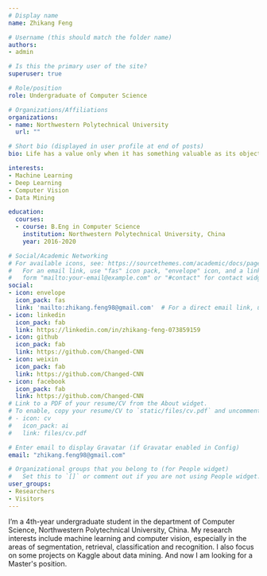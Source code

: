 ```yaml
---
# Display name
name: Zhikang Feng

# Username (this should match the folder name)
authors:
- admin

# Is this the primary user of the site?
superuser: true

# Role/position
role: Undergraduate of Computer Science

# Organizations/Affiliations
organizations:
- name: Northwestern Polytechnical University
  url: ""

# Short bio (displayed in user profile at end of posts)
bio: Life has a value only when it has something valuable as its object.

interests:
- Machine Learning
- Deep Learning
- Computer Vision
- Data Mining

education:
  courses:
  - course: B.Eng in Computer Science
    institution: Northwestern Polytechnical University, China
    year: 2016-2020

# Social/Academic Networking
# For available icons, see: https://sourcethemes.com/academic/docs/page-builder/#icons
#   For an email link, use "fas" icon pack, "envelope" icon, and a link in the
#   form "mailto:your-email@example.com" or "#contact" for contact widget.
social:
- icon: envelope
  icon_pack: fas
  link: 'mailto:zhikang.feng98@gmail.com'  # For a direct email link, use "mailto:test@example.org".
- icon: linkedin
  icon_pack: fab
  link: https://linkedin.com/in/zhikang-feng-073859159
- icon: github
  icon_pack: fab
  link: https://github.com/Changed-CNN
- icon: weixin
  icon_pack: fab
  link: https://github.com/Changed-CNN
- icon: facebook
  icon_pack: fab
  link: https://github.com/Changed-CNN
# Link to a PDF of your resume/CV from the About widget.
# To enable, copy your resume/CV to `static/files/cv.pdf` and uncomment the lines below.
# - icon: cv
#   icon_pack: ai
#   link: files/cv.pdf

# Enter email to display Gravatar (if Gravatar enabled in Config)
email: "zhikang.feng98@gmail.com"

# Organizational groups that you belong to (for People widget)
#   Set this to `[]` or comment out if you are not using People widget.
user_groups:
- Researchers
- Visitors
---
```


I’m a 4th-year undergraduate student in the department of Computer Science, Northwestern Polytechnical University, China. My research interests include machine learning and computer vision, especially in the areas of segmentation, retrieval, classification and recognition. I also focus on some projects on Kaggle about data mining. And now I am looking for a Master's position.
